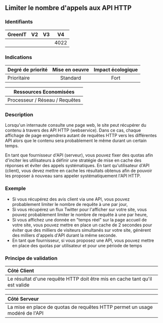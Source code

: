 ## Limiter le nombre d'appels aux API HTTP

### Identifiants

| GreenIT |  V2  |  V3  |  V4  |
| :-----: | :--: | :--: | :--: |
|         |      |      | 4022 |

### Indications

| Degré de priorité | Mise en oeuvre | Impact écologique |
| ----------------- | :------------: | :---------------: |
| Prioritaire       |    Standard    |       Fort        |


|     Ressources Economisées     |
| :----------------------------: |
| Processeur / Réseau / Requêtes |

### Description

Lorsqu'un internaute consulte une page web, le site peut récupérer du contenu à travers des API HTTP (webservice).
Dans ce cas, chaque affichage de page engendrera autant de requêtes HTTP vers les différentes API alors que le contenu sera probablement le même durant un certain temps.

En tant que fournisseur d'API (serveur), vous pouvez fixer des quotas afin d'inciter les utilisateurs à définir une stratégie de mise en cache des réponses et éviter des appels systématiques.
En tant qu'utilisateur d'API (client), vous devez mettre en cache les résultats obtenus afin de pouvoir les proposer à nouveau sans appeler systématiquement l'API HTTP.


### Exemple

 - Si vous récupérez des avis client via une API, vous pouvez probablement limiter le nombre de requête à une par jour,
 - Si vous récupérez un flux Twitter pour l'afficher sur votre site, vous pouvez probablement limiter le nombre de requête à une par heure,
 - Si vous affichez une donnée en "temps réel" sur la page accueil de votre site, vous pouvez mettre en place un cache de 2 secondes pour éviter que des milliers de visiteurs simultanés sur votre site, génèrent des milliers d'appels d'API durant la même seconde.
 - En tant que fournisseur, si vous proposez une API, vous pouvez mettre en place des quotas par utilisateur et pour une période de temps


### Principe de validation

| Côté Client                                                  |
| :----------------------------------------------------------- |
| Le résultat d'une requête HTTP doit être mis en cache tant qu'il est valide |

| Côté Serveur                                                 |
| :----------------------------------------------------------- |
| La mise en place de quotas de requêtes HTTP permet un usage modéré de l'API |
